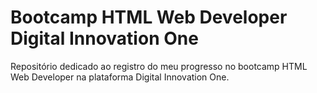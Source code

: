 # Bootcamp HTML Web Developer Digital Innovation One

Repositório dedicado ao registro do meu progresso no bootcamp HTML Web Developer na plataforma Digital Innovation One.
